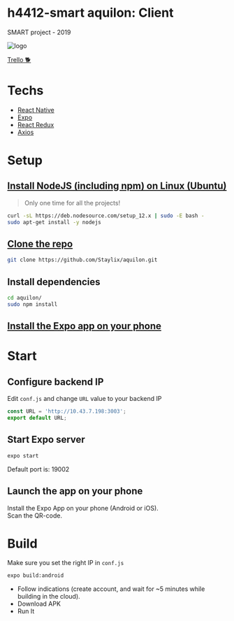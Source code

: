 # h4412-smart aquilon: Client
SMART project - 2019

![logo](https://i.imgur.com/1UYavpo.png)

[Trello 🐕](https://trello.com/b/0CWH3OC0/smart)

# Techs

- [React Native](https://facebook.github.io/react-native)
- [Expo](https://expo.io/)
- [React Redux](https://react-redux.js.org/)
- [Axios](https://www.npmjs.com/package/axios)

# Setup

## [Install NodeJS (including npm) on Linux (Ubuntu)](https://github.com/nodesource/distributions/blob/master/README.md#debinstall)

> Only one time for all the projects!

```bash
curl -sL https://deb.nodesource.com/setup_12.x | sudo -E bash -
sudo apt-get install -y nodejs
```

## [Clone the repo](https://github.com/Staylix/aquilon)

```bash
git clone https://github.com/Staylix/aquilon.git
```

## Install dependencies

```bash
cd aquilon/
sudo npm install
```

## [Install the Expo app on your phone](https://expo.io/tools#client)

# Start

## Configure backend IP
Edit `conf.js` and change `URL` value to your backend IP
```javascript
const URL = 'http://10.43.7.198:3003';
export default URL;
```

## Start Expo server

```bash
expo start
```

Default port is: 19002

## Launch the app on your phone
Install the Expo App on your phone (Android or iOS).  
Scan the QR-code.

# Build
Make sure you set the right IP in `conf.js`
```bash
expo build:android
```
* Follow indications (create account, and wait for ~5 minutes while building in
  the cloud).  
* Download APK  
* Run It
